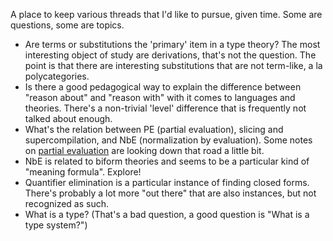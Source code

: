 A place to keep various threads that I'd like to pursue, given time. Some are questions, some are topics.

- Are terms or substitutions the 'primary' item in a type theory? The most interesting object of study are derivations, that's not the question. The point is that there are interesting substitutions that are not term-like, a la polycategories.
- Is there a good pedagogical way to explain the difference between "reason about" and "reason with" with it comes to languages and theories. There's a non-trivial 'level' difference that is frequently not talked about enough.
- What's the relation between PE (partial evaluation), slicing and supercompilation, and NbE (normalization by evaluation). Some notes on [partial evaluation](PE-Revisited.md) are looking down that road a little bit.
- NbE is related to biform theories and seems to be a particular kind of "meaning formula". Explore!
- Quantifier elimination is a particular instance of finding closed forms. There's probably a lot more "out there" that are also instances, but not recognized as such.
- What is a type? (That's a bad question, a good question is "What is a type system?")

